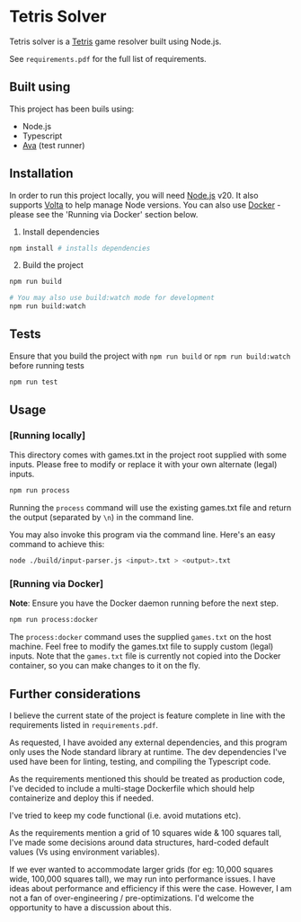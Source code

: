 
# Tetris Solver

Tetris solver is a [Tetris](https://en.wikipedia.org/wiki/Tetris) game resolver built using Node.js.

See `requirements.pdf` for the full list of requirements.

## Built using

This project has been buils using:

- Node.js
- Typescript
- [Ava](https://github.com/avajs/ava) (test runner)

## Installation

In order to run this project locally, you will need [Node.js](https://nodejs.org/en) v20. It also supports [Volta](https://volta.sh/) to help manage Node versions. You can also use [Docker](https://www.docker.com/) - please see the 'Running via Docker' section below.

1. Install dependencies

```bash
npm install # installs dependencies
```

2. Build the project

```bash
npm run build

# You may also use build:watch mode for development
npm run build:watch
```
## Tests

Ensure that you build the project with `npm run build` or `npm run build:watch` before running tests

```bash
npm run test
```

## Usage

### [Running locally]
This directory comes with games.txt in the project root supplied with some inputs. Please free to modify or replace it with your own alternate (legal) inputs.

```bash
npm run process
```

Running the `process` command will use the existing games.txt file and return the output (separated by `\n`) in the command line.

You may also invoke this program via the command line. Here's an easy command to achieve this:

```bash
node ./build/input-parser.js <input>.txt > <output>.txt
```

### [Running via Docker]

**Note**: Ensure you have the Docker daemon running before the next step.

```bash
npm run process:docker
```

The `process:docker` command uses the supplied `games.txt` on the host machine. Feel free to modify the games.txt file to supply custom (legal) inputs. Note that the `games.txt` file is currently not copied into the Docker container, so you can make changes to it on the fly.

## Further considerations

I believe the current state of the project is feature complete in line with the requirements listed in `requirements.pdf`.

As requested, I have avoided any external dependencies, and this program only uses the Node standard library at runtime. The dev dependencies I've used have been for linting, testing, and compiling the Typescript code.

As the requirements mentioned this should be treated as production code, I've decided to include a multi-stage Dockerfile which should help containerize and deploy this if needed.

I've tried to keep my code functional (i.e. avoid mutations etc).

As the requirements mention a grid of 10 squares wide & 100 squares tall, I've made some decisions around data structures, hard-coded default values (Vs using environment variables).

If we ever wanted to accommodate larger grids (for eg: 10,000 squares wide, 100,000 squares tall), we may run into performance issues. I have ideas about performance and efficiency if this were the case. However, I am not a fan of over-engineering / pre-optimizations. I'd welcome the opportunity to have a discussion about this.
